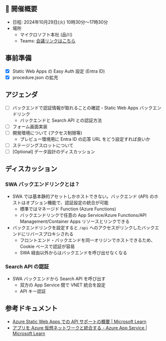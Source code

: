 ## 🚀 開催概要

- 日程: 2024年10月29日(火) 10時30分～17時30分
- 場所
  - マイクロソフト本社 (品川)
  - Teams: [会議リンクはこちら](https://teams.microsoft.com/l/meetup-join/19%3ameeting_MWYwNTY0MDMtZGU1ZC00MjhiLTgyYTUtYjRkMjk5MmExYjY4%40thread.v2/0?context=%7b%22Tid%22%3a%2272f988bf-86f1-41af-91ab-2d7cd011db47%22%2c%22Oid%22%3a%22e159a759-25b5-4aaf-96af-4e12f3d23747%22%7d)

## 事前準備

- [x] Static Web Apps の Easy Auth 設定 (Entra ID)
- [x] procedure.json の拡充

## アジェンダ

- [ ] バックエンドで認証情報が取れることの確認・Static Web Apps バックエンドリンク
  - バックエンドと Search API との認証方法
- [ ] フォーム画面実装
- [ ] 開発環境について (アクセス制限等)
  - プレビュー環境用に Entra ID の応答 URL をどう設定すれば良いか
- [ ] ステージングスロットについて
- [ ] [Optional] データ設計のディスカッション

## ディスカッション

### SWA バックエンドリンクとは？

- SWA では基本静的アセットしかホストできない。バックエンド (API) のホストはオプション機能で、認証設定の統合が可能
  - 標準ではマネージド Function (Azure Functions)
  - バックエンドリンクで任意の App Service/Azure Functions/API Management/Container Apps リソースとリンクできる
- バックエンドリンクを設定すると `/api` へのアクセスがリンクしたバックエンドにリバースプロキシされる
  - フロントエンド・バックエンドを同一オリジンでホストできるため、Cookie ベースで認証が容易
  - SWA 経由以外からはバックエンドを呼び出せなくなる

### Search API の認証

- SWA バックエンドから Search API を呼び出す
  - 双方の App Service 間で VNET 統合を設定
  - API キー認証

## 参考ドキュメント

- [Azure Static Web Apps での API サポートの概要 | Microsoft Learn](https://learn.microsoft.com/ja-jp/azure/static-web-apps/apis-overview)
- [アプリを Azure 仮想ネットワークと統合する - Azure App Service | Microsoft Learn](https://learn.microsoft.com/ja-jp/azure/app-service/overview-vnet-integration)